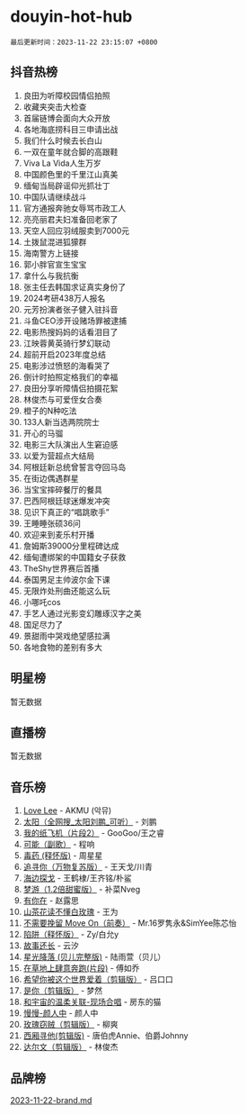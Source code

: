 # douyin-hot-hub

`最后更新时间：2023-11-22 23:15:07 +0800`

## 抖音热榜

1. 良田为听障校园情侣拍照
1. 收藏夹突击大检查
1. 首届链博会面向大众开放
1. 各地海底捞科目三申请出战
1. 我们什么时候去长白山
1. 一双在童年就合脚的高跟鞋
1. Viva La Vida人生万岁
1. 中国颜色里的千里江山真美
1. 缅甸当局辟谣仰光抓壮丁
1. 中国队请继续战斗
1. 官方通报奔驰女辱骂市政工人
1. 亮亮丽君夫妇准备回老家了
1. 天空人回应羽绒服卖到7000元
1. 土拨鼠混进狐獴群
1. 海南警方上链接
1. 郭小胖官宣生宝宝
1. 拿什么与我抗衡
1. 张主任去韩国求证真实身份了
1. 2024考研438万人报名
1. 元芳扮演者张子健入驻抖音
1. 斗鱼CEO涉开设赌场罪被逮捕
1. 电影热搜妈妈的话看泪目了
1. 江映蓉黄英骑行梦幻联动
1. 超前开启2023年度总结
1. 电影涉过愤怒的海看哭了
1. 倒计时拍照定格我们的幸福
1. 良田分享听障情侣拍摄花絮
1. 林俊杰与可爱侄女合奏
1. 橙子的N种吃法
1. 133人新当选两院院士
1. 开心的马骝
1. 电影三大队演出人生窘迫感
1. 以爱为营超点大结局
1. 阿根廷新总统曾誓言夺回马岛
1. 在街边偶遇群星
1. 当宝宝摔碎餐厅的餐具
1. 巴西阿根廷球迷爆发冲突
1. 见识下真正的“唱跳歌手”
1. 王睡睡张硕36问
1. 欢迎来到麦乐村开播
1. 詹姆斯39000分里程碑达成
1. 缅甸遭绑架的中国籍女子获救
1. TheShy世界赛后首播
1. 泰国男足主帅波尔金下课
1. 无限炸处刑曲还能这么玩
1. 小哪吒cos
1. 手艺人通过光影变幻雕琢汉字之美
1. 国足尽力了
1. 景甜雨中哭戏绝望感拉满
1. 各地食物的差别有多大

## 明星榜

暂无数据

## 直播榜

暂无数据

## 音乐榜

1. [Love Lee](https://sf6-cdn-tos.douyinstatic.com/obj/tos-cn-ve-2774/o05GbkJGbCBTdDnMtB0fwOYgkeZp23vrWQDQBS) - AKMU (악뮤)
1. [太阳（全网搜_太阳刘鹏_可听）](https://sf3-cdn-tos.douyinstatic.com/obj/tos-cn-ve-2774/ogWbyIQnlBFImVbeDocRdCIYtBHlbJXgfZMvgz) - 刘鹏
1. [我的纸飞机（片段2）](https://sf3-cdn-tos.douyinstatic.com/obj/tos-cn-ve-2774/oM2ZrKcg2CD5AeRB2gkeXOFB1IxAGJdZPazYHf) - GooGoo/王之睿
1. [可能（副歌）](https://sf3-cdn-tos.douyinstatic.com/obj/tos-cn-ve-2774/cde1731888894259b333569393c2fb51) - 程响
1. [毒药 (释怀版)](https://sf6-cdn-tos.douyinstatic.com/obj/tos-cn-ve-2774/oYILMEAzspdZBIzy4frJNB8ZHPHWAhiwowd4Ad) - 周星星
1. [追寻你（万物复苏版）](https://sf3-cdn-tos.douyinstatic.com/obj/tos-cn-ve-2774/oYeAZJsbjIDit9APmBg8u6uDUQnHmoCf3gbo74) - 王天戈/川青
1. [海边探戈](https://sf3-cdn-tos.douyinstatic.com/obj/tos-cn-ve-2774/os9gE0VQCGqt6VQkZDyBBYvfSDY0QFe3vVmubn) - 王鹤棣/王齐铭/朴鲨
1. [梦游（1.2倍甜蜜版）](https://sf3-cdn-tos.douyinstatic.com/obj/tos-cn-ve-2774/o4gyAUm8hwufoEABmwVIiQtHsFuGzAEEWtNMzo) - 补菜Nveg
1. [有你在](https://sf3-cdn-tos.douyinstatic.com/obj/tos-cn-ve-2774/o8zImmNsI8B0yfAW5FKAB1oBhkMAlIrwsZEi1V) - 赵露思
1. [山茶花读不懂白玫瑰](https://sf3-cdn-tos.douyinstatic.com/obj/tos-cn-ve-2774/osfn8B7DktrRHEPJgPCfDbw7QDQEkwC16BxZg9) - 王为
1. [不需要挽留 Move On（前奏）](https://sf3-cdn-tos.douyinstatic.com/obj/tos-cn-ve-2774/ooCBhgCCkF4nExzQL9WZSUbitfA8IsDkgQIYhe) - Mr.16罗隽永&SimYee陈芯怡
1. [陷阱（释怀版）](https://sf6-cdn-tos.douyinstatic.com/obj/tos-cn-ve-2774/oE8C21LeZrzKLDFfQYgMzx4GAIHageG5IzayY7) - Zy/白允y
1. [故事还长](https://sf3-cdn-tos.douyinstatic.com/obj/tos-cn-ve-2774/30a26758c8594f0ab81ac675c33ee2c5) - 云汐
1. [星光降落 (贝儿完整版)](https://sf6-cdn-tos.douyinstatic.com/obj/tos-cn-ve-2774/okwB9hAwyAtsFFkFBzAX1hOOfQuIoMNs0W2Mwr) - 陆雨萱（贝儿）
1. [在草地上肆意奔跑(片段)](https://sf3-cdn-tos.douyinstatic.com/obj/tos-cn-ve-2774/8831d494742f45dabdfa8adb8b817259) - 傅如乔
1. [希望你被这个世界爱着（剪辑版）](https://sf3-cdn-tos.douyinstatic.com/obj/tos-cn-ve-2774/oo4H3BfEygN7l7bQaMBOZHCQ1eI4FqtED5skQ2) - 吕口口
1. [是你（剪辑版）](https://sf6-cdn-tos.douyinstatic.com/obj/tos-cn-ve-2774/46019dae783c4c969944217fe1cfafc4) - 梦然
1. [和宇宙的温柔关联-现场合唱](https://sf3-cdn-tos.douyinstatic.com/obj/tos-cn-ve-2774/o0hONGDYQBgk0e5bqDeQOonVmncA6tC2nBwZLT) - 房东的猫
1. [慢慢-颜人中](https://sf3-cdn-tos.douyinstatic.com/obj/tos-cn-ve-2774/ocjHNfBXdBxQNC8ZGAeoLMFTUgtBg8bkExunDC) - 颜人中
1. [玫瑰窃贼（剪辑版）](https://sf3-cdn-tos.douyinstatic.com/obj/tos-cn-ve-2774/oMqAsB3ixIhSWqAJOAwf3a0hU2zKJLBolQtFlI) - 柳爽
1. [西厢寻他(剪辑版)](https://sf3-cdn-tos.douyinstatic.com/obj/tos-cn-ve-2774/oUsAVfAQKlRNxEv5qxvIB8o5qmIWUcXbzJKJhw) - 唐伯虎Annie、伯爵Johnny
1. [达尔文（剪辑版）](https://sf6-cdn-tos.douyinstatic.com/obj/tos-cn-ve-2774/oQuPQQmEgnCeZsgKQ78VBZjNVtegzBGpoSbQPD) - 林俊杰

## 品牌榜

[2023-11-22-brand.md](2023-11-22-brand.md)

